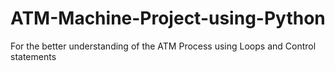 # ATM-Machine-Project-using-Python
For the better understanding of the ATM Process using Loops and Control statements
